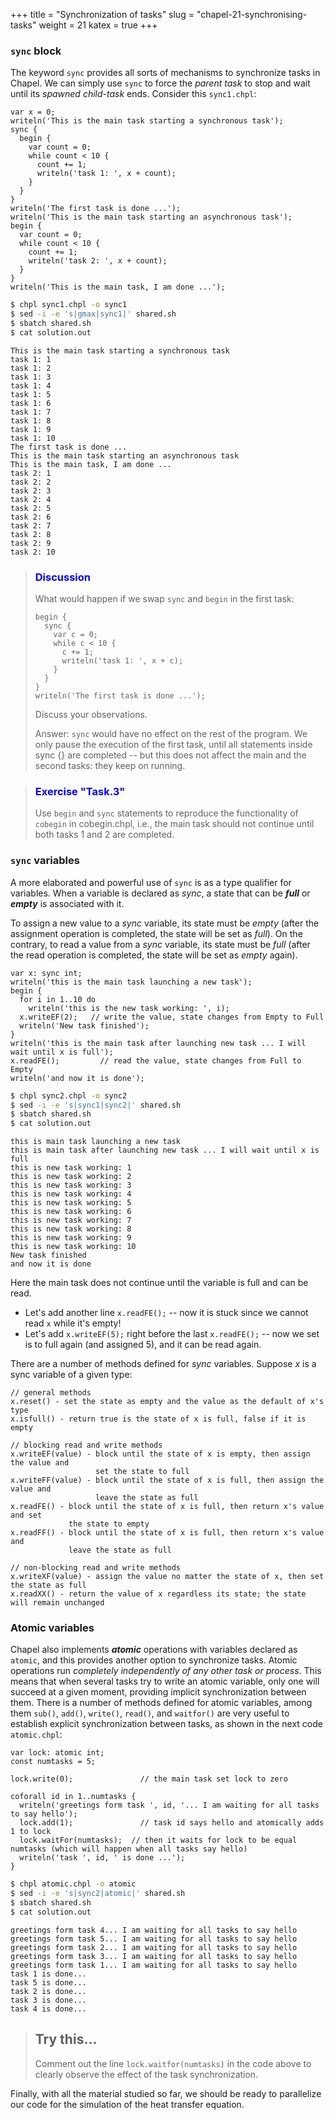 +++
title = "Synchronization of tasks"
slug = "chapel-21-synchronising-tasks"
weight = 21
katex = true
+++

### `sync` block

The keyword `sync` provides all sorts of mechanisms to synchronize tasks in Chapel. We can simply use `sync`
to force the _parent task_ to stop and wait until its _spawned child-task_ ends. Consider this `sync1.chpl`:

```chpl
var x = 0;
writeln('This is the main task starting a synchronous task');
sync {
  begin {
	var count = 0;
	while count < 10 {
	  count += 1;
	  writeln('task 1: ', x + count);
	}
  }
}
writeln('The first task is done ...');
writeln('This is the main task starting an asynchronous task');
begin {
  var count = 0;
  while count < 10 {
	count += 1;
	writeln('task 2: ', x + count);
  }
}
writeln('This is the main task, I am done ...');
```
```sh
$ chpl sync1.chpl -o sync1
$ sed -i -e 's|gmax|sync1|' shared.sh
$ sbatch shared.sh
$ cat solution.out
```
```output
This is the main task starting a synchronous task
task 1: 1
task 1: 2
task 1: 3
task 1: 4
task 1: 5
task 1: 6
task 1: 7
task 1: 8
task 1: 9
task 1: 10
The first task is done ...
This is the main task starting an asynchronous task
This is the main task, I am done ...
task 2: 1
task 2: 2
task 2: 3
task 2: 4
task 2: 5
task 2: 6
task 2: 7
task 2: 8
task 2: 9
task 2: 10
```

> ### <font style="color:blue">Discussion</font>
> What would happen if we swap `sync` and `begin` in the first task:
> ```chpl
> begin {
>   sync {
>     var c = 0;
>     while c < 10 {
>       c += 1;
>       writeln('task 1: ', x + c);
>     }
>   }
> }
> writeln('The first task is done ...');
> ```
> Discuss your observations.
>
> Answer: `sync` would have no effect on the rest of the program. We only pause the execution of the first
> task, until all statements inside sync {} are completed -- but this does not affect the main and the second
> tasks: they keep on running.

> ### <font style="color:blue">Exercise "Task.3"</font>
> Use `begin` and `sync` statements to reproduce the functionality of `cobegin` in cobegin.chpl, i.e., the
> main task should not continue until both tasks 1 and 2 are completed.

### `sync` variables

A more elaborated and powerful use of `sync` is as a type qualifier for variables. When a variable is
declared as _sync_, a state that can be **_full_** or **_empty_** is associated with it.

To assign a new value to a _sync_ variable,  its state must be _empty_ (after the assignment operation is
completed, the state will be set as _full_). On the contrary, to read a value from a _sync_ variable, its
state must be _full_ (after the read operation is completed, the state will be set as _empty_ again).

```chpl
var x: sync int;
writeln('this is the main task launching a new task');
begin {
  for i in 1..10 do
    writeln('this is the new task working: ', i);
  x.writeEF(2);   // write the value, state changes from Empty to Full
  writeln('New task finished');
}
writeln('this is the main task after launching new task ... I will wait until x is full');
x.readFE();         // read the value, state changes from Full to Empty
writeln('and now it is done');
```
```sh
$ chpl sync2.chpl -o sync2
$ sed -i -e 's|sync1|sync2|' shared.sh
$ sbatch shared.sh
$ cat solution.out
```
```output
this is main task launching a new task
this is main task after launching new task ... I will wait until x is full
this is new task working: 1
this is new task working: 2
this is new task working: 3
this is new task working: 4
this is new task working: 5
this is new task working: 6
this is new task working: 7
this is new task working: 8
this is new task working: 9
this is new task working: 10
New task finished
and now it is done
```

Here the main task does not continue until the variable is full and can be read.

* Let's add another line `x.readFE();` -- now it is stuck since we cannot read `x` while it's empty!
* Let's add `x.writeEF(5);` right before the last `x.readFE();` -- now we set is to full again (and assigned 5),
  and it can be read again.

There are a number of methods defined for _sync_ variables. Suppose _x_ is a sync variable of a given type:

```chpl
// general methods
x.reset() - set the state as empty and the value as the default of x's type
x.isfull() - return true is the state of x is full, false if it is empty

// blocking read and write methods
x.writeEF(value) - block until the state of x is empty, then assign the value and
                   set the state to full
x.writeFF(value) - block until the state of x is full, then assign the value and
                   leave the state as full
x.readFE() - block until the state of x is full, then return x's value and set
             the state to empty
x.readFF() - block until the state of x is full, then return x's value and
             leave the state as full

// non-blocking read and write methods
x.writeXF(value) - assign the value no matter the state of x, then set the state as full
x.readXX() - return the value of x regardless its state; the state will remain unchanged
```

### Atomic variables

Chapel also implements **_atomic_** operations with variables declared as `atomic`, and this provides
another option to synchronize tasks. Atomic operations run *completely independently of any other task
or process*. This means that when several tasks try to write an atomic variable, only one will succeed at
a given moment, providing implicit synchronization between them. There is a number of methods defined for
atomic variables, among them `sub()`, `add()`, `write()`, `read()`, and `waitfor()` are very useful to
establish explicit synchronization between tasks, as shown in the next code `atomic.chpl`:

```chpl
var lock: atomic int;
const numtasks = 5;

lock.write(0);               // the main task set lock to zero

coforall id in 1..numtasks {
  writeln('greetings form task ', id, '... I am waiting for all tasks to say hello');
  lock.add(1);               // task id says hello and atomically adds 1 to lock
  lock.waitFor(numtasks);  // then it waits for lock to be equal numtasks (which will happen when all tasks say hello)
  writeln('task ', id, ' is done ...');
}
```
```sh
$ chpl atomic.chpl -o atomic
$ sed -i -e 's|sync2|atomic|' shared.sh
$ sbatch shared.sh
$ cat solution.out
```
```output
greetings form task 4... I am waiting for all tasks to say hello
greetings form task 5... I am waiting for all tasks to say hello
greetings form task 2... I am waiting for all tasks to say hello
greetings form task 3... I am waiting for all tasks to say hello
greetings form task 1... I am waiting for all tasks to say hello
task 1 is done...
task 5 is done...
task 2 is done...
task 3 is done...
task 4 is done...
```

> ## Try this...
> Comment out the line `lock.waitfor(numtasks)` in the code above to clearly observe the effect of the task
> synchronization.

Finally, with all the material studied so far, we should be ready to parallelize our code for the simulation
of the heat transfer equation.
